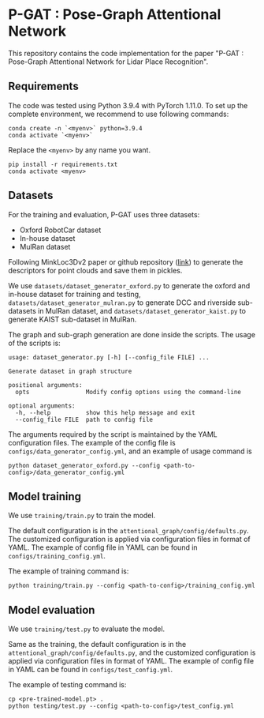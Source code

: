 # P-GAT : Pose-Graph Attentional Network

This repository contains the code implementation for the paper "P-GAT : Pose-Graph Attentional Network for Lidar Place Recognition".

## Requirements
The code was tested using Python 3.9.4 with PyTorch 1.11.0. To set up the complete environment, we recommend to use following commands:
```
conda create -n `<myenv>` python=3.9.4
conda activate `<myenv>`
```
Replace the `<myenv>` by any name you want.
```
pip install -r requirements.txt
conda activate <myenv>
```

## Datasets
For the training and evaluation, P-GAT uses three datasets: 
- Oxford RobotCar dataset
- In-house dataset
- MulRan dataset

Following MinkLoc3Dv2 paper or github repository ([link](https://github.com/jac99/MinkLoc3Dv2)) to generate the descriptors for point clouds and save them in pickles.

We use `datasets/dataset_generator_oxford.py` to generate the oxford and in-house dataset for training and testing, `datasets/dataset_generator_mulran.py` to generate DCC and riverside sub-datasets in MulRan dataset, and `datasets/dataset_generator_kaist.py` to generate KAIST sub-dataset in MulRan. 

The graph and sub-graph generation are done inside the scripts.
The usage of the scripts is:
```
usage: dataset_generator.py [-h] [--config_file FILE] ...

Generate dataset in graph structure

positional arguments:
  opts                Modify config options using the command-line

optional arguments:
  -h, --help          show this help message and exit
  --config_file FILE  path to config file
```
The arguments required by the script is maintained by the YAML configuration files. The example of the config file is `configs/data_generator_config.yml`, and an example of usage command is
```
python dataset_generator_oxford.py --config <path-to-config>/data_generator_config.yml
```

## Model training
We use `training/train.py` to train the model. 

The default configuration is in the `attentional_graph/config/defaults.py`.
The customized configuration is applied via configuration files in format of YAML. 
The example of config file in YAML can be found in `configs/training_config.yml`.

The example of training command is:
```
python training/train.py --config <path-to-config>/training_config.yml
```

## Model evaluation
We use `training/test.py` to evaluate the model.

Same as the training, the default configuration is in the `attentional_graph/config/defaults.py`,
and the customized configuration is applied via configuration files in format of YAML. 
The example of config file in YAML can be found in `configs/test_config.yml`.

The example of testing command is:
```
cp <pre-trained-model.pt> .
python testing/test.py --config <path-to-config>/test_config.yml
```